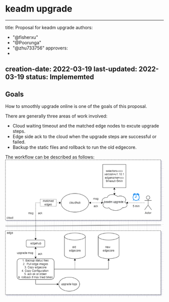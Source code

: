# keadm upgrade

---
title: Proposal for keadm upgrade
authors:
  - "@fisherxu"
  - "@Poorunga"
  - "@zhu733756"
approvers:
  - 
creation-date: 2022-03-19
last-updated: 2022-03-19
status: Implememted
---

## Goals

How to smoothly upgrade online is one of the goals of this proposal.  

There are generally three areas of work involved:
- Cloud waiting timeout and the matched edge nodes to excute upgrade steps.
- Edge side ack to the cloud when the upgrade steps are successful or failed.
- Backup the static files and rollback to run the old edgecore.

The workflow can be described as follows:
![keadm-upgrade.png](../images/keadm/keadm-upgrade.png)